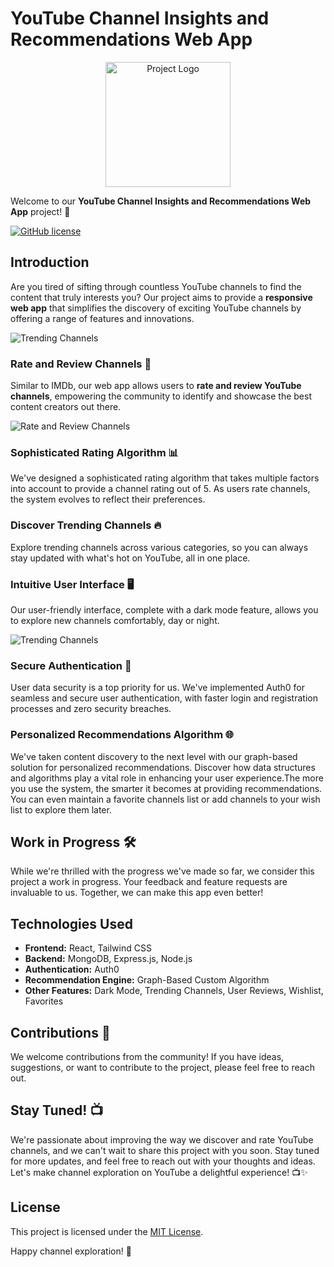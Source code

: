 # YouTube Channel Insights and Recommendations Web App
<p align="center">
  <img src="https://imageupload.io/ib/Lag56R1plv1jObl_1699393308.png" width="200" alt="Project Logo">
</p>

Welcome to our **YouTube Channel Insights and Recommendations Web App** project! 🚀

[![GitHub license](https://img.shields.io/badge/license-MIT-blue.svg)](LICENSE)

## Introduction

Are you tired of sifting through countless YouTube channels to find the content that truly interests you? Our project aims to provide a **responsive web app** that simplifies the discovery of exciting YouTube channels by offering a range of features and innovations.

![Trending Channels](https://imageupload.io/ib/IxGyXUKAbhmEC45_1699393464.png)



### Rate and Review Channels 🌟

Similar to IMDb, our web app allows users to **rate and review YouTube channels**, empowering the community to identify and showcase the best content creators out there.

![Rate and Review Channels](https://imageupload.io/ib/vMplcJG5NueiVrA_1699393463.png)

### Sophisticated Rating Algorithm 📊

We've designed a sophisticated rating algorithm that takes multiple factors into account to provide a channel rating out of 5. As users rate channels, the system evolves to reflect their preferences.

### Discover Trending Channels 🔥

Explore trending channels across various categories, so you can always stay updated with what's hot on YouTube, all in one place.

### Intuitive User Interface 🖥️

Our user-friendly interface, complete with a dark mode feature, allows you to explore new channels comfortably, day or night.

![Trending Channels](https://imageupload.io/ib/dilb2uYEdNaYgOx_1699393464.png)

### Secure Authentication 🔐

User data security is a top priority for us. We've implemented Auth0 for seamless and secure user authentication, with faster login and registration processes and zero security breaches.

### Personalized Recommendations Algorithm 🌐

We've taken content discovery to the next level with our graph-based solution for personalized recommendations. Discover how data structures and algorithms play a vital role in enhancing your user experience.The more you use the system, the smarter it becomes at providing recommendations. You can even maintain a favorite channels list or add channels to your wish list to explore them later.

## Work in Progress 🛠️

While we're thrilled with the progress we've made so far, we consider this project a work in progress. Your feedback and feature requests are invaluable to us. Together, we can make this app even better!

## Technologies Used

- **Frontend:** React, Tailwind CSS
- **Backend:** MongoDB, Express.js, Node.js
- **Authentication:** Auth0
- **Recommendation Engine:** Graph-Based Custom Algorithm
- **Other Features:** Dark Mode, Trending Channels, User Reviews, Wishlist, Favorites

## Contributions 🤝

We welcome contributions from the community! If you have ideas, suggestions, or want to contribute to the project, please feel free to reach out.

## Stay Tuned! 📺

We're passionate about improving the way we discover and rate YouTube channels, and we can't wait to share this project with you soon. Stay tuned for more updates, and feel free to reach out with your thoughts and ideas. Let's make channel exploration on YouTube a delightful experience! 📺✨

## License

This project is licensed under the [MIT License](LICENSE).

Happy channel exploration! 🚀
